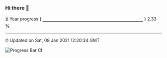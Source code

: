 ### Hi there 👋

⏳ Year progress { ▁▁▁▁▁▁▁▁▁▁▁▁▁▁▁▁▁▁▁▁▁▁▁▁▁▁▁▁▁▁ } 2.33 %

---

⏰ Updated on Sat, 09 Jan 2021 12:20:34 GMT

![Progress Bar CI](https://github.com/liununu/liununu/workflows/Progress%20Bar%20CI/badge.svg)
